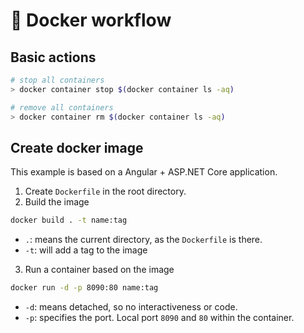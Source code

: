 # :whale: Docker workflow

## Basic actions

```bash
# stop all containers
> docker container stop $(docker container ls -aq)

# remove all containers
> docker container rm $(docker container ls -aq)
```

## Create docker image

This example is based on a Angular + ASP.NET Core application.

1. Create `Dockerfile` in the root directory.
2. Build the image

```bash
docker build . -t name:tag
```

-   `.`: means the current directory, as the `Dockerfile` is there.
-   `-t`: will add a tag to the image

3. Run a container based on the image

```bash
docker run -d -p 8090:80 name:tag
```

-   `-d`: means detached, so no interactiveness or code.
-   `-p`: specifies the port. Local port `8090` and `80` within the container.